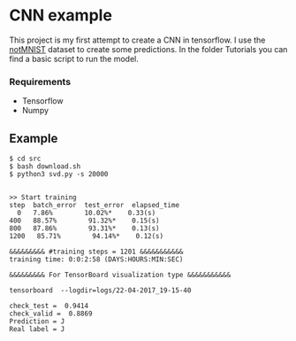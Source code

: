 # CNN example

This project is my first attempt to create a CNN in tensorflow. I use the [notMNIST](http://yaroslavvb.blogspot.com.br/2011/09/notmnist-dataset.html) dataset to create some predictions. In the folder Tutorials you can find a basic script to run the model.

### Requirements

* Tensorflow 
* Numpy


## Example

```
$ cd src
$ bash download.sh
$ python3 svd.py -s 20000


>> Start training
step  batch_error  test_error  elapsed_time
  0   7.86%        10.02%*    0.33(s)
400   88.57%        91.32%*    0.15(s)
800   87.86%        93.31%*    0.13(s)
1200   85.71%        94.14%*    0.12(s)

&&&&&&&&& #training steps = 1201 &&&&&&&&&&&
training time: 0:0:2:58 (DAYS:HOURS:MIN:SEC)

&&&&&&&&& For TensorBoard visualization type &&&&&&&&&&&

tensorboard  --logdir=logs/22-04-2017_19-15-40

check_test =  0.9414
check_valid =  0.8869
Prediction = J
Real label = J

```
